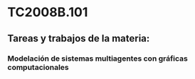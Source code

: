 # TC2008B.101
## Tareas y trabajos de la materia:
### Modelación de sistemas multiagentes con gráficas computacionales 
